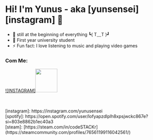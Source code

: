 # Hi! I'm Yunus - aka [yunsensei][instagram] 👋 


- 🌱 still at the beginning of everything ┗( T﹏T )┛
- 🏫 First year university student
- ⚡ Fun fact: I love listening to music and playing video games

### Com Me:
[![INSTAGRAM]<img src="https://github.com/yunusense/yunusense/blob/main/inst.png" width="70" height="75">](https://www.instagram.com/yunusensei/)

<br />
<br />
</details>
[instagram]: https://instagram.com/yunusensei <br />
[spotify]: https://open.spotify.com/user/lofyapzdlplh8xpsjwckc867e?si=803e8862b1ec40a3 <br />
[steam]: [https://steam.com/in/codeSTACKr](https://steamcommunity.com/profiles/76561199116042561/)
